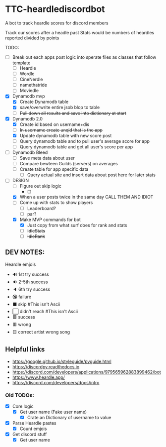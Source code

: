 # TTC-heardlediscordbot
A bot to track heardle scores for discord members

Track our scores after a headle past
Stats would be numbers of heardles reported divided by points

TODO:
 - [ ] Break out each apps post logic into sperate files as classes that follow template
   - [ ] Heardle
   - [ ] Wordle
   - [ ] CineNerdle 
   - [ ] namethatride 
   - [ ] Moviedle 
 - [x] Dynamodb mvp
   - [x] Create Dynamodb table 
   - [x] save/overwrite entire jsob blop to table
   - [ ] ~~Pull down all results and save into dictionary at start~~
 - [x] Dynamodb 2.0
   - [x] Create id based on username+dis
   - [ ] ~~In username create unqid that is the app~~
   - [x] Update dynamodb table with new score post
   - [ ] Query dynamodb table and to pull user's average score for app
   - [ ] Query dynamodb table and get all user's score per app
 - [ ] Dynamodb Bleed
   - [ ] Save meta data about user
   - [ ] Compare bewteen Guilds (servers) on averages
   - [ ] Create table for app specific data 
     - [ ] Query actual site and insert data about post here for later stats
 - [ ] DESIGN 
   - [ ] Figure out skip logic
     - [ ] <put answer here>
   - [x] When a user posts twice in the same day CALL THEM AND IDIOT
   - [ ] Come up with stats to show players
     - [ ] Leaderboard?
     - [ ] par?
   - [x] Make MVP commands for bot
     - [x] Just copy from what surf does for rank and stats
     - [ ] ~~!dleStats~~
     - [ ] ~~!dleRank~~

## DEV NOTES:
Heardle emjois
- 🔊 1st try success
- 🔉 2-5th success
- 🔈 6th try success
- 🔇 failure
- ⬛️ skip #This isn't Ascii
- ⬜️ didn't reach #This isn't Ascii
- 🟩 success 
- 🟥 wrong
- 🟨 correct artist wrong song

## Helpful links
- https://google.github.io/styleguide/pyguide.html
- https://discordpy.readthedocs.io
- https://discord.com/developers/applications/979565962883899462/bot
- https://www.heardle.app/
- https://discord.com/developers/docs/intro

### Old TODOs:
 - [x] Core logic
   - [x] Get user name (Fake user name)
     - [x] Crate an Dictionary of username to value
 - [x] Parse Heardle pastes
   - [x] Count emjois
 - [x] Get discord stuff
   - [x] Get user name